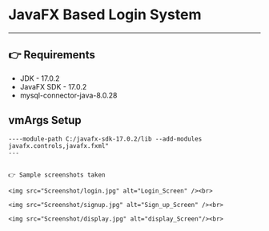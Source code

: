 # JavaFX Based Login System

---

## 👉 Requirements

- JDK - 17.0.2
- JavaFX SDK - 17.0.2
- mysql-connector-java-8.0.28

## vmArgs Setup

```
----module-path C:/javafx-sdk-17.0.2/lib --add-modules javafx.controls,javafx.fxml"
---


👉 Sample screenshots taken

<img src="Screenshot/login.jpg" alt="Login_Screen" /><br>

<img src="Screenshot/signup.jpg" alt="Sign_up_Screen" /><br>

<img src="Screenshot/display.jpg" alt="display_Screen"/><br>
